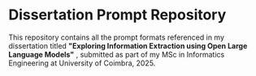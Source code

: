# Dissertation Prompt Repository


This repository contains all the prompt formats referenced in my dissertation titled  **"Exploring Information Extraction using Open Large Language Models"** , submitted as part of my MSc in Informatics Engineering at University of Coimbra, 2025.

